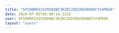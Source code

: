 ```yaml
---
title: "SP100RR331CMZA8BC3KZKCZXD2RQ3098DF3Y4PDGK"
date: 2024-07-05T06:08:14.315Z
user: SP100RR331CMZA8BC3KZKCZXD2RQ3098DF3Y4PDGK
layout: "users"
---
```

    